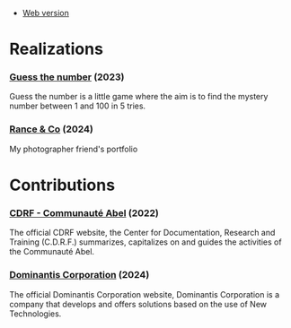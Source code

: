 - [Web version](https://itsjeanem.github.io/realization-contribution)

# Realizations

### [Guess the number](https://itsjeanem.github.io/Guess-the-number) (2023)

Guess the number is a little game where the aim is to find the mystery number between 1 and 100 in 5 tries.

### [Rance & Co](https://rance-p.vercel.app/) (2024)

My photographer friend's portfolio

# Contributions

### [CDRF - Communauté Abel](https://cdrf-communauteabel.com) (2022)

The official CDRF website, the Center for Documentation, Research and Training (C.D.R.F.) summarizes, capitalizes on and guides the activities of the Communauté Abel.

### [Dominantis Corporation](https://www.dominantiscorporation.com) (2024)

The official Dominantis Corporation website, Dominantis Corporation is a company that develops and offers solutions based on the use of New Technologies.
